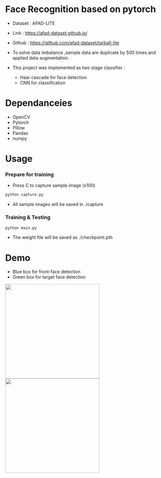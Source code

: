 # Face Recognition based on pytorch
* Dataset : AFAD-LITE
* Link : https://afad-dataset.github.io/
* Github : https://github.com/afad-dataset/tarball-lite

* To solve data imbalance ,sample data are duplicate by 500 times and applied data augmentation.
* This project was implemented as two stage classifier : 
  * Haar cascade for face detection
  * CNN for classification
# Dependanceies
* OpenCV
* Pytorch
* Pillow
* Pandas
* numpy

# Usage
### Prepare for training
* Press C to capture sample image (x100)
```bash
python capture.py
```

* All sample images will be saved in ./capture 

### Training & Testing
```bash
python main.py
```
* The weight file will be saved as ./checkpoint.pth


# Demo
* Blue box for front-face detection
* Green box for target face detection
<p float="left">
  <img src="https://user-images.githubusercontent.com/48129098/117694577-e3157100-b1f1-11eb-8c23-4e2f3c24f0f2.png" width="300" />
  <img src="https://user-images.githubusercontent.com/48129098/117694585-e4df3480-b1f1-11eb-8d4e-1ebe072d4ead.png" width="300" /> 
</p>
